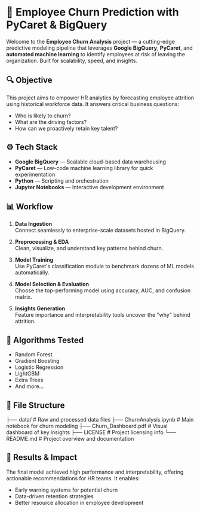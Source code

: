 # 🚀 Employee Churn Prediction with PyCaret & BigQuery

Welcome to the **Employee Churn Analysis** project — a cutting-edge predictive modeling pipeline that leverages **Google BigQuery**, **PyCaret**, and **automated machine learning** to identify employees at risk of leaving the organization. Built for scalability, speed, and insights.

## 🔍 Objective

This project aims to empower HR analytics by forecasting employee attrition using historical workforce data. It answers critical business questions:

- Who is likely to churn?
- What are the driving factors?
- How can we proactively retain key talent?

## ⚙️ Tech Stack

- **Google BigQuery** — Scalable cloud-based data warehousing
- **PyCaret** — Low-code machine learning library for quick experimentation
- **Python** — Scripting and orchestration
- **Jupyter Notebooks** — Interactive development environment

## 📊 Workflow

1. **Data Ingestion**  
   Connect seamlessly to enterprise-scale datasets hosted in BigQuery.

2. **Preprocessing & EDA**  
   Clean, visualize, and understand key patterns behind churn.

3. **Model Training**  
   Use PyCaret's classification module to benchmark dozens of ML models automatically.

4. **Model Selection & Evaluation**  
   Choose the top-performing model using accuracy, AUC, and confusion matrix.

5. **Insights Generation**  
   Feature importance and interpretability tools uncover the "why" behind attrition.

## 🧠 Algorithms Tested

- Random Forest
- Gradient Boosting
- Logistic Regression
- LightGBM
- Extra Trees
- And more...

## 📁 File Structure
├── data/ # Raw and processed data files
├── ChurnAnalysis.ipynb # Main notebook for churn modeling
├── Churn_Dashboard.pdf # Visual dashboard of key insights
├── LICENSE # Project licensing info
└── README.md # Project overview and documentation

## 🚀 Results & Impact

The final model achieved high performance and interpretability, offering actionable recommendations for HR teams. It enables:

- Early warning systems for potential churn
- Data-driven retention strategies
- Better resource allocation in employee development
